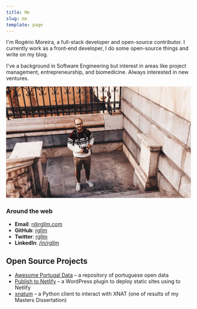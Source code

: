 ```yaml
---
title: Me
slug: me
template: page
---
```


I'm Rogério Moreira, a full-stack developer and open-source contributor. I currently work as a front-end developer, I do some open-source things and write on my blog.

I've a background in Software Engineering but interest in areas like project management, entrepreneurship, and biomedicine. Always interested in new ventures.

![Me](../images/rogerio-full.jpg)

### Around the web

- **Email**: [r@rgllm.com](mailto:r[AT]rgllm[DOT]com)
- **GitHub**: [rgllm](https://github.com/rgllm/)
- **Twitter**: [rgllm](https://twitter.com/rgllm/)
- **LinkedIn**: [/in/rgllm](https://linkedin.com/in/rgllm/)

## Open Source Projects

- [Awesome Portugal Data](https://github.com/rgllm/awesome-portugal-data/) – a repository of portuguese open data
- [Publish to Netlify](https://wordpress.org/plugins/publish-to-netlify/) – a WordPress plugin to deploy static sites using to Netlify
- [xnatum](https://pypi.org/project/xnatum/) – a Python client to interact with XNAT (one of results of my Masters Dissertation)
